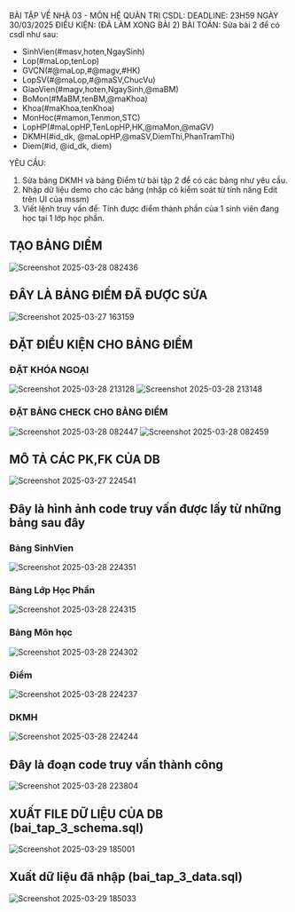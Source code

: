 BÀI TẬP VỀ NHÀ 03 - MÔN HỆ QUẢN TRỊ CSDL:
DEADLINE: 23H59 NGÀY 30/03/2025
ĐIỀU KIỆN: (ĐÃ LÀM XONG BÀI 2)
BÀI TOÁN: Sửa bài 2 để có csdl như sau:
  + SinhVien(#masv,hoten,NgaySinh)
  + Lop(#maLop,tenLop)
  + GVCN(#@maLop,#@magv,#HK)
  + LopSV(#@maLop,#@maSV,ChucVu)
  + GiaoVien(#magv,hoten,NgaySinh,@maBM)
  + BoMon(#MaBM,tenBM,@maKhoa)
  + Khoa(#maKhoa,tenKhoa)
  + MonHoc(#mamon,Tenmon,STC)
  + LopHP(#maLopHP,TenLopHP,HK,@maMon,@maGV)
  + DKMH(#id_dk, @maLopHP,@maSV,DiemThi,PhanTramThi)
  + Diem(#id, @id_dk, diem)

YÊU CẦU:
1. Sửa bảng DKMH và bảng Điểm từ bài tập 2 để có các bảng như yêu cầu.
2. Nhập dữ liệu demo cho các bảng (nhập có kiểm soát từ tính năng Edit trên UI của mssm)
3. Viết lệnh truy vấn để: Tính được điểm thành phần của 1 sinh viên đang học tại 1 lớp học phần.


## TẠO BẢNG DIỂM
![Screenshot 2025-03-28 082436](https://github.com/user-attachments/assets/2014f5b7-58e4-482c-8e86-504b713a94d8)
## ĐÂY LÀ BẢNG ĐIỂM ĐÃ ĐƯỢC SỬA
![Screenshot 2025-03-27 163159](https://github.com/user-attachments/assets/9a2a63bc-bebe-4a56-83a0-113d1c6fb75b)
## ĐẶT ĐIỀU KIỆN CHO BẢNG ĐIỂM
### ĐẶT KHÓA NGOẠI
![Screenshot 2025-03-28 213128](https://github.com/user-attachments/assets/a6cd4986-50e7-4ae3-8685-78fd48b58ad8)
![Screenshot 2025-03-28 213148](https://github.com/user-attachments/assets/b7896e42-5444-4da6-9378-10cc49107c90)

### ĐẶT BẢNG CHECK CHO BẢNG ĐIỂM
![Screenshot 2025-03-28 082447](https://github.com/user-attachments/assets/9559a714-8300-4e1e-871d-111215861269)
![Screenshot 2025-03-28 082459](https://github.com/user-attachments/assets/35565c10-684a-4d6b-bd1a-ac100fcaa13a)

## MÔ TẢ CÁC PK,FK CỦA DB 
![Screenshot 2025-03-27 224541](https://github.com/user-attachments/assets/68370219-e796-4ada-b07a-b1ac86027cd9)

## Đây là hình ảnh code truy vấn được lấy từ những bảng sau đây
### Bảng SinhVien
![Screenshot 2025-03-28 224351](https://github.com/user-attachments/assets/b2c268ff-62fd-45d2-8258-7047fdf76c83)
### Bảng Lớp Học Phần
![Screenshot 2025-03-28 224315](https://github.com/user-attachments/assets/1827df6a-937c-40a9-ad2b-cd83e5c8cf15)
### Bảng Môn học
![Screenshot 2025-03-28 224302](https://github.com/user-attachments/assets/792cec08-779c-477c-8c4c-b0bf033ba91f)
### Điểm
![Screenshot 2025-03-28 224237](https://github.com/user-attachments/assets/1acc336d-3aa9-4412-9b45-90a1ff05ec36)
### DKMH
![Screenshot 2025-03-28 224244](https://github.com/user-attachments/assets/4352f142-b448-4857-94a8-f8cd9be59670)
## Đây là đoạn code truy vấn thành công
![Screenshot 2025-03-28 223804](https://github.com/user-attachments/assets/2ceb65a3-2119-44d3-934e-2e34febe201b)
## XUẤT FILE DỮ LIỆU CỦA DB (bai_tap_3_schema.sql)
![Screenshot 2025-03-29 185001](https://github.com/user-attachments/assets/f59272fc-e1fe-4352-90aa-575ecf8b7c8f)
## Xuất dữ liệu đã nhập (bai_tap_3_data.sql)
![Screenshot 2025-03-29 185033](https://github.com/user-attachments/assets/d1a72830-b016-41c7-940a-72913d10eb64)




